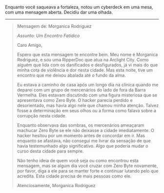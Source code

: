 Enquanto você saqueava a fortaleza, notou um cyberdeck em uma mesa, com uma mensagem aberta. Decidiu dar uma olhada.

---

> Mensagem de: Morganica Rodriguez
>
> _Assunto: Um Encontro Fatídico_
>
> Caro Amigo,
>
> Espero que esta mensagem te encontre bem. Meu nome é Morganica Rodriguez, e sou uma RipperDoc que atua na Arclight City. Como alguém que lida com os danificados e desfigurados, já vi mais do que minha cota de violência e dor nesta cidade. Mas esta noite, tive um encontro que me deixou abalada até o fundo da alma.
>
> Eu estava a caminho de casa após um longo dia na clínica quando me deparei com um grupo de mercenários do lado de fora da Barra Vermelha. Eles estavam discutindo com uma figura misteriosa que se apresentava como Zero Byte. O hacker parecia perdido e desorientado, mas havia algo nele que chamou minha atenção. Talvez fosse a determinação em seus olhos ou a forma como falava sobre a corrupção nesta cidade.
>
> Enquanto observava das sombras, os mercenários ameaçaram machucar Zero Byte se ele não deixasse a cidade imediatamente. O hacker hesitou por um momento antes de concordar em ir. Mas enquanto se afastava, não consegui me livrar da sensação de que havia testemunhado algo significativo. Algo que poderia mudar o curso desta cidade para sempre.
>
> Não tenho ideia de quem você seja ou como encontrou esta mensagem, mas se algum dia você cruzar com Zero Byte novamente, por favor, diga a ele para se manter forte e continuar lutando pelo que acredita. Esta cidade precisa de mais pessoas como ele.
>
> Atenciosamente,
> Morganica Rodriguez
